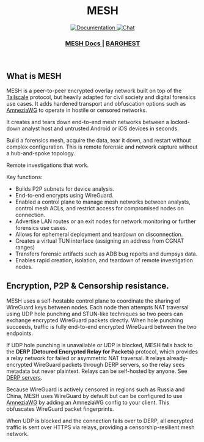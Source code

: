 <h1 align="center">MESH</h1>

<div align="center">
  <p>
    <a href="https://meshforensics.org/docs">
      <img src="https://img.shields.io/badge/docs-latest-blue.svg?style=flat-square" alt="Documentation" />
    </a>
    <a href="https://discord.com/invite/">
      <img src="https://img.shields.io/discord/1161119546170687619?logo=discord&style=flat-square" alt="Chat" />
    </a>
  </p>
</div>


<div align="center">
  <h3>
    <a href="https://meshforensics.org">
      MESH Docs
    </a>
    <span> | </span>
    <a href="https://Barghest.asia">
      BARGHEST
    </a>
  </h3>
</div>
<br/>

## What is MESH

MESH is a peer-to-peer encrypted overlay network built on top of the [Tailscale](https://github.com/tailscale/tailscale) protocol, but heavily adapted for civil society and digital forensics use cases. It adds hardened transport and obfuscation options such as [AmneziaWG](https://github.com/amnezia-vpn/amneziawg-go) to operate in hostile or censored networks.

It creates and tears down end-to-end mesh networks between a locked-down analyst host and untrusted Android or iOS devices in seconds.

Build a forensics mesh, acquire the data, tear it down, and restart without complex configuration. This is remote forensic and network capture without a hub-and-spoke topology.

Remote investigations that work.

Key functions:

- Builds P2P subnets for device analysis.
- End-to-end encrypts using WireGuard.
- Enabled a control plane to manage mesh networks between analysts, control mesh ACLs, and restrict access for compromised nodes on connection.
- Advertise LAN routes or an exit nodes for network monitoring or further forensics use cases. 
- Allows for ephemeral deployment and teardown on disconnection.
- Creates a virtual TUN interface (assigning an address from CGNAT ranges)
- Transfers forensic artifacts such as ADB bug reports and dumpsys data.
- Enables rapid creation, isolation, and teardown of remote investigation nodes.

## Encryption, P2P & Censorship resistance.

MESH uses a self-hostable control plane to coordinate the sharing of WireGuard keys between nodes. Each node then attempts NAT traversal using UDP hole punching and STUN-like techniques so two peers can exchange encrypted WireGuard packets directly. When hole punching succeeds, traffic is fully end-to-end encrypted WireGuard between the two endpoints.

If UDP hole punching is unavailable or UDP is blocked, MESH falls back to the **DERP (Detoured Encrypted Relay for Packets)** protocol, which provides a relay network for failed or asymmetric NAT traversal. It relays already-encrypted WireGuard packets through DERP servers, so the relay sees metadata but never plaintext. Relays can be self-hosted by anyone. See [DERP servers](https://tailscale.com/kb/1232/derp-servers).

Because WireGuard is actively censored in regions such as Russia and China, MESH uses WireGuard by default but can be configured to use [AmneziaWG](https://github.com/amnezia-vpn/amneziawg-go) by adding an AmneziaWG config to your client. This obfuscates WireGuard packet fingerprints.

When UDP is blocked and the connection fails over to DERP, all encrypted traffic is sent over HTTPS via relays, providing a censorship-resilient mesh network.

